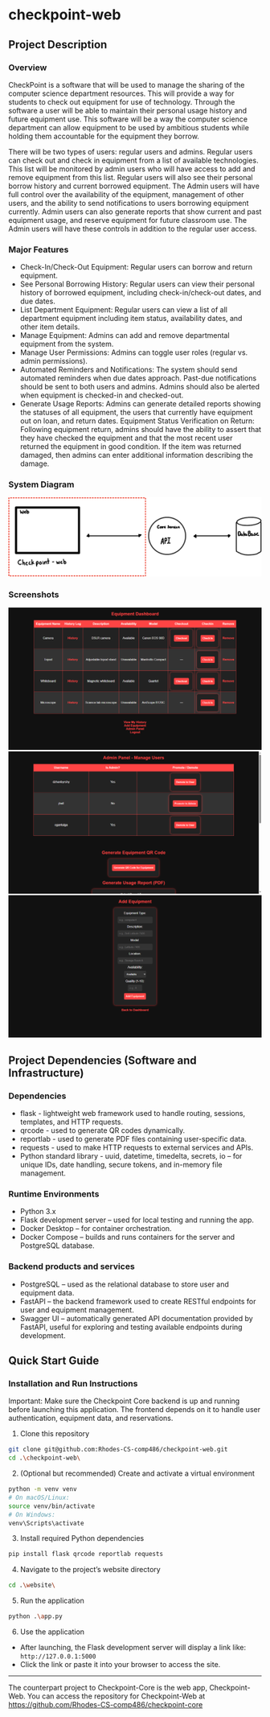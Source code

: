 # checkpoint-web

## Project Description 

### Overview
CheckPoint is a software that will be used to manage the sharing of the computer science
department resources. This will provide a way for students to check out equipment for use of
technology. Through the software a user will be able to maintain their personal usage history
and future equipment use. This software will be a way the computer science department can
allow equipment to be used by ambitious students while holding them accountable for the
equipment they borrow.

There will be two types of users: regular users and admins. Regular users can check out and
check in equipment from a list of available technologies. This list will be monitored by admin
users who will have access to add and remove equipment from this list. Regular users will also
see their personal borrow history and current borrowed equipment. The Admin users will have
full control over the availability of the equipment, management of other users, and the ability to
send notifications to users borrowing equipment currently. Admin users can also generate
reports that show current and past equipment usage, and reserve equipment for future
classroom use. The Admin users will have these controls in addition to the regular user access.

### Major Features
- Check-In/Check-Out Equipment: Regular users can borrow and return equipment.
- See Personal Borrowing History: Regular users can view their personal history of
borrowed equipment, including check-in/check-out dates, and due dates.
- List Department Equipment: Regular users can view a list of all department equipment
including item status, availability dates, and other item details.
- Manage Equipment: Admins can add and remove departmental equipment from the
system.
- Manage User Permissions: Admins can toggle user roles (regular vs. admin
permissions).
- Automated Reminders and Notifications: The system should send automated reminders
when due dates approach. Past-due notifications should be sent to both users and
admins. Admins should also be alerted when equipment is checked-in and checked-out.
- Generate Usage Reports: Admins can generate detailed reports showing the statuses of
all equipment, the users that currently have equipment out on loan, and return dates.
Equipment Status Verification on Return: Following equipment return, admins should
have the ability to assert that they have checked the equipment and that the most recent
user returned the equipment in good condition. If the item was returned damaged, then
admins can enter additional information describing the damage.

### System Diagram
![System Diagram](./docs/system_diagram.png)

### Screenshots
![Equipemnt Dashboard Page](./docs/equipment_dashboard.png)
![Admin Panel Page](./docs/admin_panel.png)
![Add Equipment Page](./docs/add_equipment.png)

## Project Dependencies (Software and Infrastructure)

### Dependencies 
- flask - lightweight web framework used to handle routing, sessions, templates, and HTTP requests.
- qrcode - used to generate QR codes dynamically.
- reportlab - used to generate PDF files containing user-specific data.
- requests - used to make HTTP requests to external services and APIs.
- Python standard library - uuid, datetime, timedelta, secrets, io – for unique IDs, date handling, secure tokens, and in-memory file management.

### Runtime Environments
- Python 3.x
- Flask development server – used for local testing and running the app.
- Docker Desktop – for container orchestration.
- Docker Compose – builds and runs containers for the server and PostgreSQL database.

### Backend products and services
- PostgreSQL – used as the relational database to store user and equipment data.
- FastAPI – the backend framework used to create RESTful endpoints for user and equipment management.
- Swagger UI – automatically generated API documentation provided by FastAPI, useful for exploring and testing available endpoints during development.

## Quick Start Guide

### Installation and Run Instructions
Important: Make sure the Checkpoint Core backend is up and running before launching this application. The frontend depends on it to handle user authentication, equipment data, and reservations. 

1. Clone this repository
```bash
git clone git@github.com:Rhodes-CS-comp486/checkpoint-web.git
cd .\checkpoint-web\
```
2. (Optional but recommended) Create and activate a virtual environment
```bash
python -m venv venv
# On macOS/Linux:
source venv/bin/activate
# On Windows:
venv\Scripts\activate
```
3. Install required Python dependencies
```bash
pip install flask qrcode reportlab requests
```
4. Navigate to the project’s website directory
```bash
cd .\website\
```
5. Run the application
```bash
python .\app.py
```
6. Use the application
- After launching, the Flask development server will display a link like: ```http://127.0.0.1:5000```
- Click the link or paste it into your browser to access the site.

---

The counterpart project to Checkpoint-Core is the web app, Checkpoint-Web. You can access the repository for Checkpoint-Web at https://github.com/Rhodes-CS-comp486/checkpoint-core